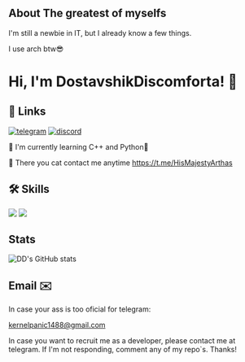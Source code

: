 
## About The greatest of myselfs
I'm still a newbie in IT, but I already know a few things.

I use arch btw😎

# Hi, I'm DostavshikDiscomforta! 👋


## 🔗 Links

[![telegram](https://img.shields.io/badge/Telegram-2CA5E0?style=for-the-badge&logo=telegram&logoColor=white)](https://www.t.me/HisMajestyArthas)
[![discord](https://img.shields.io/badge/Discord-7289DA?style=for-the-badge&logo=discord&logoColor=white)](https://discordapp.com/users/640131257233047562/)


🧠 I'm currently learning C++ and Python🐍

💬 There you cat contact me anytime https://t.me/HisMajestyArthas


## 🛠 Skills
![](https://img.shields.io/badge/Python-3776AB?style=for-the-badge&logo=python&logoColor=white)
![](https://img.shields.io/badge/C%2B%2B-00599C?style=for-the-badge&logo=c%2B%2B&logoColor=white)


## Stats
![DD's GitHub stats](https://github-readme-stats.vercel.app/api?username=struder6&show_icons=true&theme=transparent)

## Email ✉️ 
In case your ass is too oficial for telegram:

kernelpanic1488@gmail.com

In case you want to recruit me as a developer, please contact me at telegram. If I'm not responding, comment any of my repo`s. Thanks!